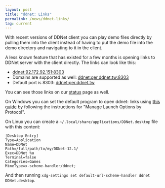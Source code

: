 ```yaml
---
layout: post
title: "ddnet: Links"
permalink: /news/ddnet-links/
tag: current
---
```


With recent versions of DDNet client you can play demo files directly by pulling them into the client instead of having to put the demo file into the demo directory and navigating to it in the client.

A less known feature that has existed for a few months is opening links to DDNet server with the client directly. The links can look like this:

- [ddnet:92.172.92.151:8303](ddnet:95.172.92.151:8303)
- Domains are supported as well: [ddnet:ger.ddnet.tw:8303](ddnet:ger.ddnet.tw:8303)
- Default port is 8303: [ddnet:ger.ddnet.tw](ddnet:ger.ddnet.tw)

You can see those links on our [status](https://ddnet.tw/status/) page as well.

On Windows you can set the default program to open ddnet: links using [this guide](https://www.howtogeek.com/223144/how-to-set-your-default-apps-in-windows-10/) by following the instructions for "Manage Launch Options by Protocol".

On Linux you can create a `~/.local/share/applications/DDNet.desktop` file with this content:

```
[Desktop Entry]
Type=Application
Name=DDNet
Path=/full/path/to/my/DDNet-12.1/
Exec=DDNet %u
Terminal=false
Categories=Games
MimeType=x-scheme-handler/ddnet;
```

And then running `xdg-settings set default-url-scheme-handler ddnet DDNet.desktop`.
